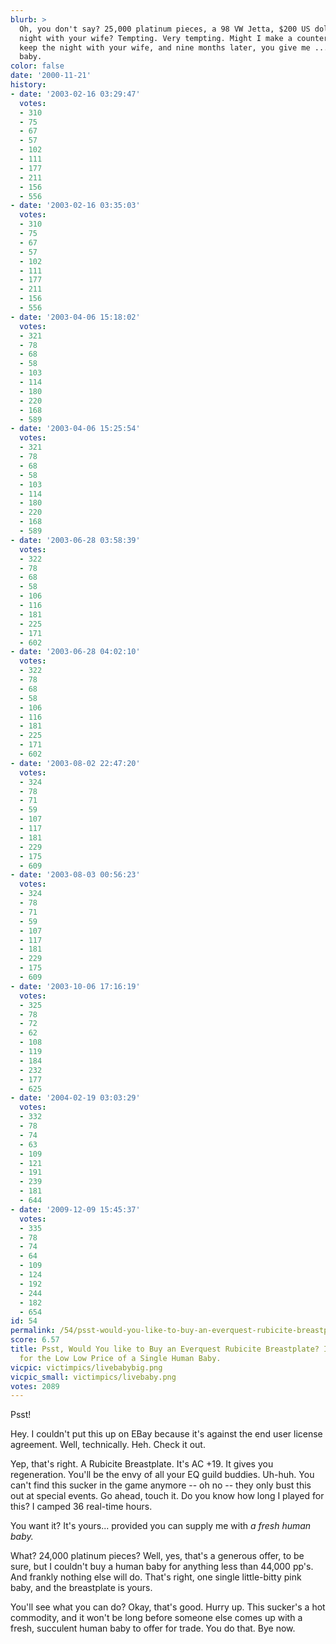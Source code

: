```yaml
---
blurb: >
  Oh, you don't say? 25,000 platinum pieces, a 98 VW Jetta, $200 US dollars, and a
  night with your wife? Tempting. Very tempting. Might I make a counteroffer? You
  keep the night with your wife, and nine months later, you give me ... a live human
  baby.
color: false
date: '2000-11-21'
history:
- date: '2003-02-16 03:29:47'
  votes:
  - 310
  - 75
  - 67
  - 57
  - 102
  - 111
  - 177
  - 211
  - 156
  - 556
- date: '2003-02-16 03:35:03'
  votes:
  - 310
  - 75
  - 67
  - 57
  - 102
  - 111
  - 177
  - 211
  - 156
  - 556
- date: '2003-04-06 15:18:02'
  votes:
  - 321
  - 78
  - 68
  - 58
  - 103
  - 114
  - 180
  - 220
  - 168
  - 589
- date: '2003-04-06 15:25:54'
  votes:
  - 321
  - 78
  - 68
  - 58
  - 103
  - 114
  - 180
  - 220
  - 168
  - 589
- date: '2003-06-28 03:58:39'
  votes:
  - 322
  - 78
  - 68
  - 58
  - 106
  - 116
  - 181
  - 225
  - 171
  - 602
- date: '2003-06-28 04:02:10'
  votes:
  - 322
  - 78
  - 68
  - 58
  - 106
  - 116
  - 181
  - 225
  - 171
  - 602
- date: '2003-08-02 22:47:20'
  votes:
  - 324
  - 78
  - 71
  - 59
  - 107
  - 117
  - 181
  - 229
  - 175
  - 609
- date: '2003-08-03 00:56:23'
  votes:
  - 324
  - 78
  - 71
  - 59
  - 107
  - 117
  - 181
  - 229
  - 175
  - 609
- date: '2003-10-06 17:16:19'
  votes:
  - 325
  - 78
  - 72
  - 62
  - 108
  - 119
  - 184
  - 232
  - 177
  - 625
- date: '2004-02-19 03:03:29'
  votes:
  - 332
  - 78
  - 74
  - 63
  - 109
  - 121
  - 191
  - 239
  - 181
  - 644
- date: '2009-12-09 15:45:37'
  votes:
  - 335
  - 78
  - 74
  - 64
  - 109
  - 124
  - 192
  - 244
  - 182
  - 654
id: 54
permalink: /54/psst-would-you-like-to-buy-an-everquest-rubicite-breastplate-it-can-be-yours-for-the-low-low-price-of-a-single-human-baby/
score: 6.57
title: Psst, Would You like to Buy an Everquest Rubicite Breastplate? It Can Be Yours
  for the Low Low Price of a Single Human Baby.
vicpic: victimpics/livebabybig.png
vicpic_small: victimpics/livebaby.png
votes: 2089
---
```


Psst!

Hey. I couldn't put this up on EBay because it's against the end user
license agreement. Well, technically. Heh. Check it out.

Yep, that's right. A Rubicite Breastplate. It's AC +19. It gives you
regeneration. You'll be the envy of all your EQ guild buddies. Uh-huh.
You can't find this sucker in the game anymore -- oh no -- they only
bust this out at special events. Go ahead, touch it. Do you know how
long I played for this? I camped 36 real-time hours.

You want it? It's yours... provided you can supply me with *a fresh
human baby.*

What? 24,000 platinum pieces? Well, yes, that's a generous offer, to be
sure, but I couldn't buy a human baby for anything less than 44,000
pp's. And frankly nothing else will do. That's right, one single
little-bitty pink baby, and the breastplate is yours.

You'll see what you can do? Okay, that's good. Hurry up. This sucker's a
hot commodity, and it won't be long before someone else comes up with a
fresh, succulent human baby to offer for trade. You do that. Bye now.